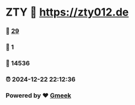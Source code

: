 # ZTY :link: https://zty012.de 
### :page_facing_up: [29](https://zty012.de/tag.html) 
### :speech_balloon: 1 
### :hibiscus: 14536 
### :alarm_clock: 2024-12-22 22:12:36 
### Powered by :heart: [Gmeek](https://github.com/Meekdai/Gmeek)
